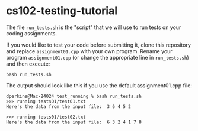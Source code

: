 # cs102-testing-tutorial

The file `run_tests.sh` is the "script" that we will use to run tests on your coding assignments. 

If you would like to test your code before submitting it, clone this repository and replace `assignment01.cpp` with your own program. Rename your program `assignment01.cpp` (or change the appropriate line in `run_tests.sh`) and then execute:

```
bash run_tests.sh
```

The output should look like this if you use the default assignment01.cpp file:

```
dperkins@Mac-24024 test_running % bash run_tests.sh
>>> running tests01/test01.txt
Here's the data from the input file:  3 6 4 5 2

>>> running tests01/test02.txt
Here's the data from the input file:  6 3 2 4 1 7 8
```
